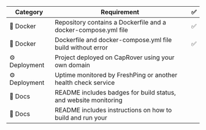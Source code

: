 | Category      | Requirement                                                     | ✅  |
| ------------- | --------------------------------------------------------------- | --- |
| 🐳 Docker     | Repository contains a Dockerfile and a docker-compose.yml file  | ✅  |
| 🐳 Docker     | Dockerfile and docker-compose.yml file build without error      | ✅  |
| ⚙️ Deployment | Project deployed on CapRover using your own domain              |     |
| ⚙️ Deployment | Uptime monitored by FreshPing or another health check service   |     |
| 📝 Docs       | README includes badges for build status, and website monitoring |     |
| 📝 Docs       | README includes instructions on how to build and run your       |     |
